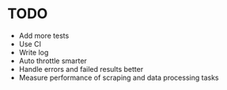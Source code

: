 # TODO

- Add more tests
- Use CI
- Write log
- Auto throttle smarter
- Handle errors and failed results better
- Measure performance of scraping and data processing tasks
